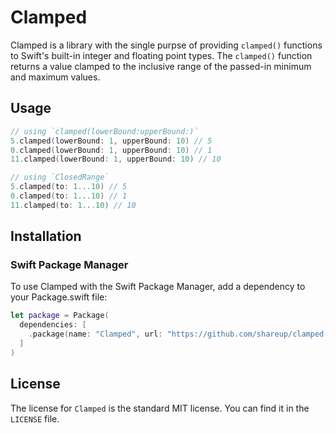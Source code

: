 # Clamped

Clamped is a library with the single purpse of providing `clamped()` functions to Swift's built-in integer and floating point types. The `clamped()` function returns a value clamped to the inclusive range of the passed-in minimum and maximum values.

## Usage

```swift
// using `clamped(lowerBound:upperBound:)`
5.clamped(lowerBound: 1, upperBound: 10) // 5
0.clamped(lowerBound: 1, upperBound: 10) // 1
11.clamped(lowerBound: 1, upperBound: 10) // 10

// using `ClosedRange`
5.clamped(to: 1...10) // 5
0.clamped(to: 1...10) // 1
11.clamped(to: 1...10) // 10
```

## Installation

### Swift Package Manager

To use Clamped with the Swift Package Manager, add a dependency to your Package.swift file:

```swift
let package = Package(
  dependencies: [
    .package(name: "Clamped", url: "https://github.com/shareup/clamped-apple.git", .upToNextMajor(from: "1.0.0"))
  ]
)
```

## License

The license for `Clamped` is the standard MIT license. You can find it in the `LICENSE` file.
